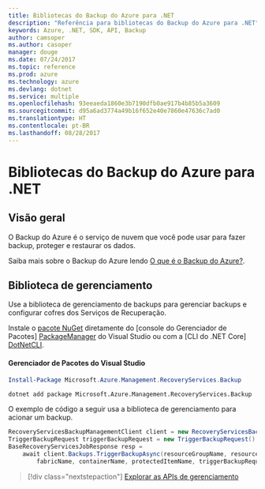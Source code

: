 ```yaml
---
title: Bibliotecas do Backup do Azure para .NET
description: "Referência para bibliotecas do Backup do Azure para .NET"
keywords: Azure, .NET, SDK, API, Backup
author: camsoper
ms.author: casoper
manager: douge
ms.date: 07/24/2017
ms.topic: reference
ms.prod: azure
ms.technology: azure
ms.devlang: dotnet
ms.service: multiple
ms.openlocfilehash: 93eeaeda1860e3b7190dfb0ae917b4b85b5a3609
ms.sourcegitcommit: d95a6ad3774a49b16f652e40e7860e47636c7ad0
ms.translationtype: HT
ms.contentlocale: pt-BR
ms.lasthandoff: 08/28/2017
---
```

# <a name="azure-backup-libraries-for-net"></a>Bibliotecas do Backup do Azure para .NET

## <a name="overview"></a>Visão geral

O Backup do Azure é o serviço de nuvem que você pode usar para fazer backup, proteger e restaurar os dados.

Saiba mais sobre o Backup do Azure lendo [O que é o Backup do Azure?](/azure/backup/backup-introduction-to-azure-backup).

## <a name="management-library"></a>Biblioteca de gerenciamento

Use a biblioteca de gerenciamento de backups para gerenciar backups e configurar cofres dos Serviços de Recuperação.

Instale o [pacote NuGet](https://www.nuget.org/packages/Microsoft.Azure.Management.RecoveryServices.Backup) diretamente do [console do Gerenciador de Pacotes] [ PackageManager] do Visual Studio ou com a [CLI do .NET Core] [DotNetCLI].

#### <a name="visual-studio-package-manager"></a>Gerenciador de Pacotes do Visual Studio

```powershell
Install-Package Microsoft.Azure.Management.RecoveryServices.Backup
```

```bash
dotnet add package Microsoft.Azure.Management.RecoveryServices.Backup
```

O exemplo de código a seguir usa a biblioteca de gerenciamento para acionar um backup.

```csharp
RecoveryServicesBackupManagementClient client = new RecoveryServicesBackupManagementClient(credentials);
TriggerBackupRequest triggerBackupRequest = new TriggerBackupRequest();
BaseRecoveryServicesJobResponse resp =
    await client.Backups.TriggerBackupAsync(resourceGroupName, resourceName, null,
        fabricName, containerName, protectedItemName, triggerBackupRequest);
```

> [!div class="nextstepaction"]
> [Explorar as APIs de gerenciamento](/dotnet/api/overview/azure/backup/management)

[PackageManager]: https://docs.microsoft.com/nuget/tools/package-manager-console
[DotNetCLI]: https://docs.microsoft.com/dotnet/core/tools/dotnet-add-package
